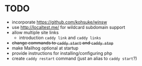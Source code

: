 # TODO
- incorporate https://github.com/kohsuke/winsw
- use http://localtest.me/ for wildcard subdomain support
- allow multiple site links
  - introduction `caddy link` and `caddy links`
- ~~change commands to `caddy start` and `caddy stop`~~
- make Mailhog optional at startup
- provide instructions for installing/configuring php
- create `caddy restart` command (just an alias to `caddy start`?)